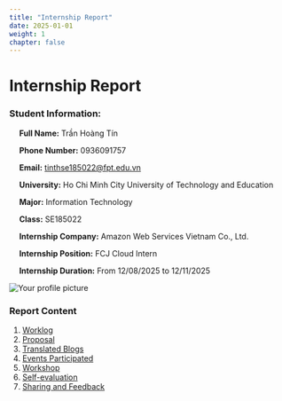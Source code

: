 ```yaml
---
title: "Internship Report"
date: 2025-01-01
weight: 1
chapter: false
---
```


    
# Internship Report

### Student Information:
&emsp; **Full Name:** Trần Hoàng Tín

&emsp; **Phone Number:** 0936091757

&emsp; **Email:** tinthse185022@fpt.edu.vn

&emsp; **University:** Ho Chi Minh City University of Technology and Education

&emsp; **Major:** Information Technology

&emsp; **Class:** SE185022

&emsp; **Internship Company:** Amazon Web Services Vietnam Co., Ltd.

&emsp; **Internship Position:** FCJ Cloud Intern

&emsp; **Internship Duration:** From 12/08/2025 to 12/11/2025

![Your profile picture](/images/avatar.jpg)

### Report Content

1.  [Worklog](1-Worklog/)
2.  [Proposal](2-Proposal/)
3.  [Translated Blogs](3-BlogsTranslated/)
4.  [Events Participated](4-EventParticipated/)
5.  [Workshop](5-Workshop/)
6.  [Self-evaluation](6-Self-evaluation/)
7.  [Sharing and Feedback](7-Feedback/)
